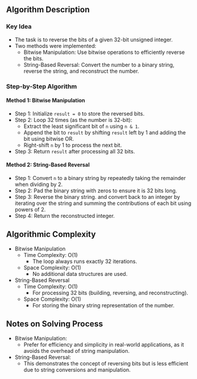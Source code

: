## Algorithm Description
### Key Idea
- The task is to reverse the bits of a given 32-bit unsigned integer.
- Two methods were implemented:
  - Bitwise Manipulation: Use bitwise operations to efficiently reverse the bits.
  - String-Based Reversal: Convert the number to a binary string, reverse the string, and reconstruct the number.

### Step-by-Step Algorithm
#### Method 1: Bitwise Manipulation
- Step 1: Initialize ```result = 0``` to store the reversed bits.
- Step 2: Loop 32 times (as the number is 32-bit):
  - Extract the least significant bit of ```n``` using ```n & 1```.
  - Append the bit to ```result``` by shifting ```result``` left by 1 and adding the bit using bitwise OR.
  - Right-shift ```n``` by 1 to process the next bit.
- Step 3: Return ```result``` after processing all 32 bits.
#### Method 2: String-Based Reversal
- Step 1: Convert ```n``` to a binary string by repeatedly taking the remainder when dividing by 2.
- Step 2: Pad the binary string with zeros to ensure it is 32 bits long.
- Step 3: Reverse the binary string. and convert back to an integer by iterating over the string and summing the contributions of each bit using powers of 2.
- Step 4: Return the reconstructed integer.

## Algorithmic Complexity
- Bitwise Manipulation
  - Time Complexity: O(1)
    - The loop always runs exactly 32 iterations.
  - Space Complexity: O(1)
    - No additional data structures are used.
- String-Based Reversal
  - Time Complexity: O(1)
    - For processing 32 bits (building, reversing, and reconstructing).
  - Space Complexity: O(1)
    - For storing the binary string representation of the number.

## Notes on Solving Process
- Bitwise Manipulation:
  - Prefer for efficiency and simplicity in real-world applications, as it avoids the overhead of string manipulation.
- String-Based Reversal:
  - This demonstrates the concept of reversing bits but is less efficient due to string conversions and manipulation.